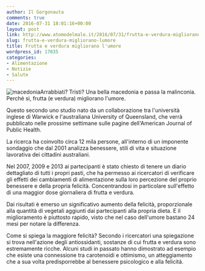 ```yaml
---
author: Il Gorgonauta
comments: true
date: 2016-07-31 18:01:16+00:00
layout: post
link: http://www.atomodelmale.it/2016/07/31/frutta-e-verdura-migliorano-lumore/
slug: frutta-e-verdura-migliorano-lumore
title: Frutta e verdura migliorano l'umore
wordpress_id: 17035
categories:
- Alimentazione
- Notizie
- Salute
---
```


![macedonia](http://www.atomodelmale.it/wp-content/uploads/2016/07/macedonia-300x200.jpg)Arrabbiati? Tristi? Una bella macedonia e passa la malinconia. Perché si, frutta (e verdura) migliorano l'umore.

Questo secondo uno studio nato da un collaborazione tra l'università inglese di Warwick e l'australiana University of Queensland, che verrà pubblicato nelle prossime settimane sulle pagine dell'American Journal of Public Health.


La ricerca ha coinvolto circa 12 mila persone, all'interno di un imponente sondaggio che dal 2001 analizza benessere, stili di vita e situazione lavorativa dei cittadini australiani.

Nel 2007, 2009 e 2013 ai partecipanti è stato chiesto di tenere un diario dettagliato di tutti i propri pasti, che ha permesso ai ricercatori di verificare gli effetti dei cambiamenti di alimentazione sulla loro percezione del proprio benessere e della propria felicità. Concentrandosi in particolare sull'effetto di una maggior dose giornaliera di frutta e verdura.

Dai risultati è emerso un significativo aumento della felicità, proporzionale alla quantità di vegetali aggiunti dai partecipanti alla propria dieta. E il miglioramento è piuttosto rapido, visto che nel caso dell'umore bastano 24 mesi per notare la differenza.

Come si spiega la maggiore felicità? Secondo i ricercatori una spiegazione si trova nell'azione degli antiossidanti, sostanze di cui frutta e verdura sono estremamente ricche. Alcuni studi in passato hanno dimostrato ad esempio che esiste una connessione tra carotenoidi e ottimismo, un atteggiamento che a sua volta predisporrebbe al benessere psicologico e alla felicità.
